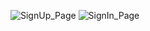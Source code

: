 ![SignUp_Page](https://github.com/sherifshouaib/login_page_app/assets/67573195/29300586-a891-45a5-86d5-c8d6f761c7a2)
![SignIn_Page](https://github.com/sherifshouaib/login_page_app/assets/67573195/849e9cca-1750-4b02-b8c3-a2d13b54e5d4)
